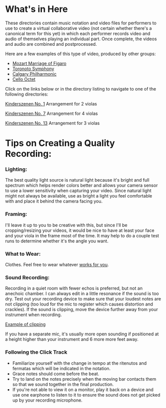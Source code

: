 # What's in Here

These directories contain music notation and video files for performers to use
to create a virtual collaborative video (not certain whether there's a canonical term for this yet)
in which each performer records video and audio of themselves playing an individual part.
Once complete, the videos and audio are combined and postprocessed.

Here are a few examples of this type of video, produced by other groups:

* [Mozart Marriage of Figaro](https://youtu.be/9Bacj8z6SRU)
* [Toronoto Symphony](https://youtu.be/5rzZ2F18MwI)
* [Calgary Philharmonic](https://youtu.be/ZXeA2--_4eE)
* [Cello Octet](https://youtu.be/ZzLkiF-OQ-4)

Click on the links below or in the directory listing to navigate to
one of the following directories:

[Kinderszenen No. 1](https://github.com/violaas/music/Kinderszenen_No1)
Arrangement for 2 violas


[Kinderszenen No. 7](https://github.com/violaas/music/Kinderszenen_No7)
Arrangement for 4 violas


[Kinderszenen No. 13](https://github.com/violaas/music/Kinderszenen_No13)
Arrangement for 3 violas

# Tips on Creating a Quality Recording:

### Lighting:

The best quality light source is natural light because it's bright and full spectrum which helps render colors better and allows your camera sensor to use a lower sensitivity when capturing your video. Since natural light might not always be available, use as bright a light you feel comfortable with and place it behind the camera facing you.

### Framing: 

I'll leave it up to you to be creative with this, but since I'll be cropping/resizing your videos, it would be nice to have at least your face and your viola in the frame most of the time. It may help to do a couple test runs to determine whether it's the angle you want.

### What to Wear:

Clothes. Feel free to wear whatever [works for you](https://www.facebook.com/photo.php?fbid=798453839941&set=t.23252&type=3&theater).

### Sound Recording:

Recording in a quiet room with fewer echos is preferred, but not an anechoic chamber. I can always edit in a little resonance if the sound is too dry. Test out your recording device to make sure that your loudest notes are not clipping (too loud for the mic to register which causes distortion and crackles). If the sound is clipping, move the device further away from your instrument when recording.

[Example of clipping](https://youtu.be/9uEtworGLrU?t=124)

If you have a separate mic, it's usually more open sounding if positioned at a height higher than your instrument and 6 more more feet away.

### Following the Click Track

* Familiarize yourself with the change in tempo at the ritenutos and fermatas which will be indicated in the notation.
* Grace notes should come before the beat.
* Try to land on the notes precisely when the moving bar contacts them so that we sound together in the final production.
* If you're not able to view it on a monitor, play it back on a device and use one earphone to listen to it to ensure the sound does not get picked up by your recording microphone.
